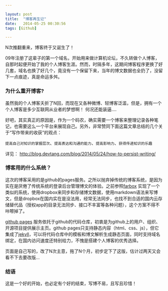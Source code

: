 ```yaml
---

layout: post
title:  "博客再生记"
date:   2014-05-25 00:30:56
tags: [Github]

---
```



N次推翻重来，博客终于又诞生了！


09年注册了这辈子的第一个域名，开始用来做计算机论坛，不久转做个人博客，自那时起便开始了我的个人博客生涯。然而，时隔多年，这期间博客程序更换了好几套，域名也换了好几个，竟没有一个保留下来，当年的博文数据也全扔了，没留下一点痕迹，真是命运多舛。


### 为什么重开博客?

虽然我的个人博客夭折了N回，而现在又各种微博、轻博客泛滥，但是，拥有一个个人博客是多少互联网从业者的梦想啊！ 何况还能装逼....

好吧，其实真正的原因是，作为一个码农，确实需要一个博客来整理记录各种笔记，也需要这么一个平台来展现自己。另外，非常赞同下面这篇文章总结的几个关于“写作带来的收获”的观点：

`提高自己对知识的掌握层次`、`提高表达和沟通的能力`、`提高影响力`、`获得传递知识的乐趣`

详见： http://blog.devtang.com/blog/2014/05/24/how-to-persist-writing/


### 博客用的什么系统？

这次的博客采用的是github的pages服务。之所以抛弃掉传统的博客系统，是因为实在是厌倦了传统系统的登录后台管理博文的体验。之前参照[farbox](https://www.farbox.com/) 实现了一个类似的系统，使用dropbox来同步和存储博文数据，使用markdown语法来写博文，但是dropbox在国内实在是没法用，经常无法同步，也找不到合适的国内云存储替代品（授权app的目录无法同步、接口不丰富等各种问题），这个方案不得不咔嚓掉了。

[github pages](https://pages.github.com/) 服务依托于github的代码仓库，初衷是为github上的用户、组织、开源项目提供展示主页。github pages只支持静态内容（html、css、js），但它集成了[jekyll](http://jekyllrb.com/)，可以将代码仓库中的模板和博文解析生成静态页面，同时支持域名绑定，在国内访问速度还特别给力，不愧是搭建个人博客的优秀选择。

页面是自己写的，改了N次主意，拖了N个月，初步定下了这版，估计过两天又会看不下去要改版...


### 结语

这是一个好的开始，也必定有个好的结束，写博不易，且写且珍惜！
